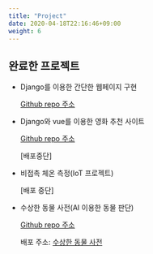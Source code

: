 ```yaml
---
title: "Project"
date: 2020-04-18T22:16:46+09:00
weight: 6
---
```


## 완료한 프로젝트

- Django를 이용한 간단한 웹페이지 구현

  [Github repo 주소](https://github.com/DongyeopGu/django-advance-reservationn)
  
- Django와 vue를 이용한 영화 추천 사이트

  [Github repo 주소](https://github.com/DongyeopGu/project-deployment)

  [배포중단]
  
- 비접촉 체온 측정(IoT 프로젝트)

  [배포 중단]

- 수상한 동물 사전(AI 이용한 동물 판단)

  [Github repo 주소](https://github.com/DongyeopGu/project-deployment)

  배포 주소: [수상한 동물 사전](https://수상한동물사전.kro.kr)

  
